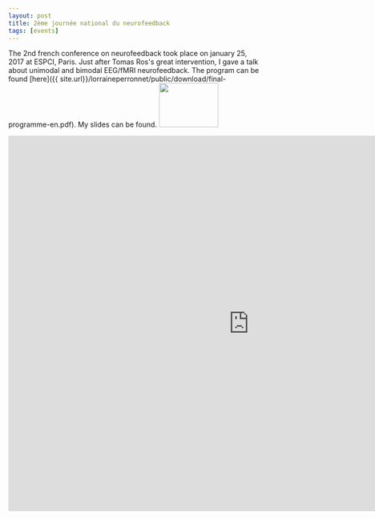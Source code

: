 ```yaml
---
layout: post
title: 2ème journée national du neurofeedback
tags: [events]
---
```


The 2nd french conference on neurofeedback took place on january 25, 2017 at ESPCI, Paris. Just after Tomas Ros's great intervention, I gave a talk about unimodal and bimodal EEG/fMRI neurofeedback. The program can be found [here]({{ site.url}}/lorraineperronnet/public/download/final-programme-en.pdf). My slides can be found. 
<a href='http://www.authorstream.com/Presentation/low551794-3105436-final-10-next-25janvier2017-short/'><img id='imgThumbnail' src='http://c.asstatic.com/images/3105436_636277624337141242-118_88.jpg' alt='' width='118' height='88' border='0' /></a>


<iframe src="https://docs.google.com/presentation/d/1xp_1DW4uMHF6w2vC1PLcN2_6FnSWOxjY6NFLxaHV5gA/embed?start=false&loop=false&delayms=3000" frameborder="0" width="960" height="749" allowfullscreen="true" mozallowfullscreen="true" webkitallowfullscreen="true"></iframe>
